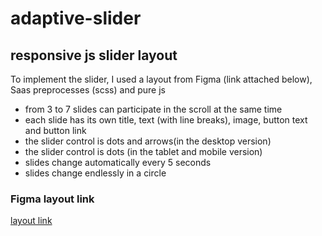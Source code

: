 # adaptive-slider
## responsive js slider layout
To implement the slider, I used a layout from Figma (link attached below), Saas preprocesses (scss) and pure js
* from 3 to 7 slides can participate in the scroll at the same time
* each slide has its own title, text (with line breaks), image, button text and button link
* the slider control is dots and arrows(in the desktop version)
* the slider control is dots (in the tablet and mobile version)
* slides change automatically every 5 seconds
* slides change endlessly in a circle
### Figma layout link
[layout link](https://www.figma.com/file/ojitZXwrlJ5DQWLAyXAo83/Untitled?type=design&node-id=0%3A1&mode=design&t=iVQdSoKV6HDirrFa-1)
